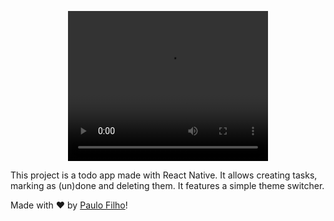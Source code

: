 <p align="center">
  <video width="320" height="240" autoplay loop>
    <source src=".github/video.mp4" type="video/mp4">
  </video>
</p>

This project is a todo app made with React Native. It allows creating tasks, marking as (un)done and deleting them. It features a simple theme switcher.

Made with ❤️ by [Paulo Filho](https://www.linkedin.com/in/paulocf92/)!
